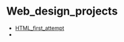 # Web_design_projects

<ul>
<li><a href="HTML_first_attempt/index.html" target=_blank>HTML_first_attempt</a><li>
</ul>